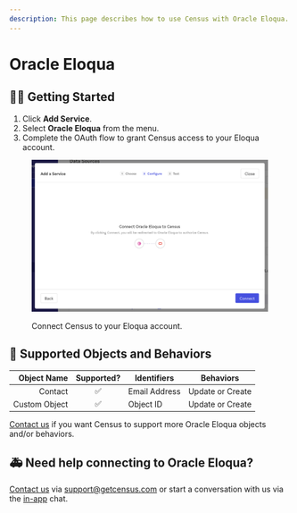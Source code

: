 ```yaml
---
description: This page describes how to use Census with Oracle Eloqua.
---
```


# Oracle Eloqua

## 🏃‍♀️ Getting Started

1. Click **Add Service**.
2. Select **Oracle Eloqua** from the menu.
3. Complete the OAuth flow to grant Census access to your Eloqua account.

<figure><img src="../.gitbook/assets/oracle-eloqua.png" alt=""><figcaption><p>Connect Census to your Eloqua account.</p></figcaption></figure>

## 🔀 Supported Objects and Behaviors

| **Object Name** | **Supported?** | **Identifiers**  | **Behaviors** |
| --------------: | :------------: | ---------------- | --------------|
| Contact | ✅ | Email Address | Update or Create |
| Custom Object | ✅ | Object ID | Update or Create |

[Contact us](mailto:support@getcensus.com) if you want Census to support more Oracle Eloqua objects and/or behaviors.

## 🚑 Need help connecting to Oracle Eloqua?

[Contact us](mailto:support@getcensus.com) via support@getcensus.com or start a conversation with us via the [in-app](https://app.getcensus.com) chat.
